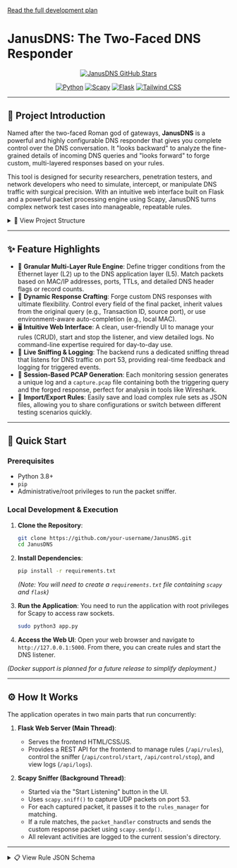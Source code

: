 [Read the full development plan](DEVELOPMENT_PLAN.md)

# JanusDNS: The Two-Faced DNS Responder

<p align="center">
  <!-- You can create a Trendshift badge if you publish it there, or remove it -->
  <a href="https://github.com/steven-jianhao-li/JanusDNS" target="_blank" >
    <img src="https://img.shields.io/github/stars/steven-jianhao-li/JanusDNS?style=social" alt="JanusDNS GitHub Stars"/>
  </a>
</p>

<p align="center">
  <a href="https://www.python.org/downloads/"><img src="https://img.shields.io/badge/Python-3.8%2B-blue.svg" alt="Python"></a>
  <a href="https://github.com/secdev/scapy"><img src="https://img.shields.io/badge/Scapy-2.5%2B-orange.svg" alt="Scapy"></a>
  <a href="https://flask.palletsprojects.com/"><img src="https://img.shields.io/badge/Flask-2.3%2B-green.svg" alt="Flask"></a>
  <a href="https://tailwindcss.com/"><img src="https://img.shields.io/badge/Tailwind_CSS-Styling-blueviolet.svg" alt="Tailwind CSS"></a>
</p>

---

## 📖 Project Introduction

Named after the two-faced Roman god of gateways, **JanusDNS** is a powerful and highly configurable DNS responder that gives you complete control over the DNS conversation. It "looks backward" to analyze the fine-grained details of incoming DNS queries and "looks forward" to forge custom, multi-layered responses based on your rules.

This tool is designed for security researchers, penetration testers, and network developers who need to simulate, intercept, or manipulate DNS traffic with surgical precision. With an intuitive web interface built on Flask and a powerful packet processing engine using Scapy, JanusDNS turns complex network test cases into manageable, repeatable rules.

<details>
<summary>📂 View Project Structure</summary>

```plaintext
project/
├── app.py              # Flask Web Server & API Endpoints
├── packet_handler.py   # Core Scapy Packet Sniffing and Response Logic
├── rules_manager.py    # Rule Loading, Matching, and Saving
├── const.py            # DNS Constants (Types, Classes)
├── static/             # Frontend HTML/CSS/JavaScript Files
│   ├── index.html
│   └── css/
│       └── style.css
└── logs/               # Directory for Session Logs and PCAP Files
    └── <task_id>/
        ├── capture.pcap
        └── task.log
```
</details>

---

## ✨ Feature Highlights

*   🔬 **Granular Multi-Layer Rule Engine**: Define trigger conditions from the Ethernet layer (L2) up to the DNS application layer (L5). Match packets based on MAC/IP addresses, ports, TTLs, and detailed DNS header flags or record counts.
*   🎨 **Dynamic Response Crafting**: Forge custom DNS responses with ultimate flexibility. Control every field of the final packet, inherit values from the original query (e.g., Transaction ID, source port), or use environment-aware auto-completion (e.g., local MAC).
*   🖥️ **Intuitive Web Interface**: A clean, user-friendly UI to manage your rules (CRUD), start and stop the listener, and view detailed logs. No command-line expertise required for day-to-day use.
*   📡 **Live Sniffing & Logging**: The backend runs a dedicated sniffing thread that listens for DNS traffic on port 53, providing real-time feedback and logging for triggered events.
*   💾 **Session-Based PCAP Generation**: Each monitoring session generates a unique log and a `capture.pcap` file containing both the triggering query and the forged response, perfect for analysis in tools like Wireshark.
*   🔄 **Import/Export Rules**: Easily save and load complex rule sets as JSON files, allowing you to share configurations or switch between different testing scenarios quickly.

---

## 🚀 Quick Start

### Prerequisites

*   Python 3.8+
*   `pip`
*   Administrative/root privileges to run the packet sniffer.

### Local Development & Execution

1.  **Clone the Repository**:
    ```bash
    git clone https://github.com/your-username/JanusDNS.git
    cd JanusDNS
    ```

2.  **Install Dependencies**:
    ```bash
    pip install -r requirements.txt
    ```
    *(Note: You will need to create a `requirements.txt` file containing `scapy` and `flask`)*

3.  **Run the Application**:
    You need to run the application with root privileges for Scapy to access raw sockets.
    ```bash
    sudo python3 app.py
    ```

4.  **Access the Web UI**:
    Open your web browser and navigate to `http://127.0.0.1:5000`. From there, you can create rules and start the DNS listener.

*(Docker support is planned for a future release to simplify deployment.)*

---

## ⚙️ How It Works

The application operates in two main parts that run concurrently:

1.  **Flask Web Server (Main Thread)**:
    *   Serves the frontend HTML/CSS/JS.
    *   Provides a REST API for the frontend to manage rules (`/api/rules`), control the sniffer (`/api/control/start`, `/api/control/stop`), and view logs (`/api/logs`).

2.  **Scapy Sniffer (Background Thread)**:
    *   Started via the "Start Listening" button in the UI.
    *   Uses `scapy.sniff()` to capture UDP packets on port 53.
    *   For each captured packet, it passes it to the `rules_manager` for matching.
    *   If a rule matches, the `packet_handler` constructs and sends the custom response packet using `scapy.sendp()`.
    *   All relevant activities are logged to the current session's directory.

---

<details>
<summary>📋 View Rule JSON Schema</summary>

The core of JanusDNS is its rule engine, which uses a flexible JSON structure. This allows for precise control over both the trigger conditions and the response actions. Below is an overview of the schema.

```json
{
  "rule_id": "string",
  "name": "string",
  "is_enabled": "boolean",

  "trigger_condition": {
    "l2": { "src_mac": "string | null", "dst_mac": "string | null" },
    "l3": { "src_ip": "string | null", "dst_ip": "string | null", ... },
    "l4": { "src_port": "integer | null", "dst_port": "integer | null" },
    "dns": {
      "qname": "string",
      "qtype": "integer",
      "transaction_id": "integer | null",
      ...
    }
  },

  "response_action": {
    "l2": {
      "src_mac": { "mode": "'auto' | 'inherit' | 'custom'", "value": "string | null" },
      ...
    },
    "l3": { ... },
    "l4": { ... },
    "dns_header": {
      "transaction_id": { "mode": "'inherit'", ... },
      "flags": { "aa": { "value": "integer" }, ... }
    },
    "dns_answers": [
      {
        "name": { "mode": "'inherit' | 'custom'", "value": "string | null" },
        "type": "integer",
        "ttl": "integer",
        "rdata": "string"
      }
    ],
    "dns_authority": [],
    "dns_additional": []
  }
}
```


</details>
